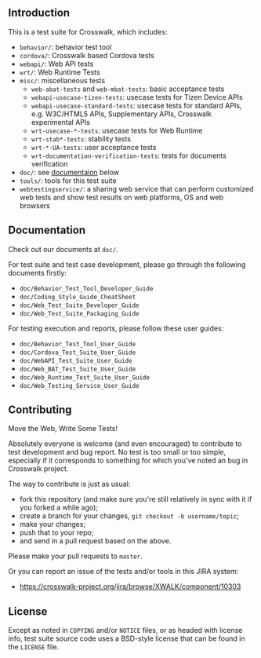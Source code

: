 ## Introduction

This is a test suite for Crosswalk, which includes:

* `behavior/`: behavior test tool
* `cordova/`: Crosswalk based Cordova tests
* `webapi/`: Web API tests
* `wrt/`: Web Runtime Tests
* `misc/`: miscellaneous tests
  * `web-abat-tests` and `web-mbat-tests`: basic acceptance tests
  * `webapi-usecase-tizen-tests`: usecase tests for Tizen Device APIs
  * `webapi-usecase-standard-tests`: usecase tests for standard APIs, e.g.
W3C/HTML5 APIs, Supplementary APIs, Crosswalk experimental APIs
  * `wrt-usecase-*-tests`: usecase tests for Web Runtime
  * `wrt-stab*-tests`: stability tests
  * `wrt-*-UA-tests`: user acceptance tests
  * `wrt-documentation-verification-tests`: tests for documents verification
* `doc/`: see [documentaion](#Documentation) below
* `tools/`: tools for this test suite
* `webtestingservice/`: a sharing web service that can perform customized
web tests and show test results on web platforms, OS and web browsers

## Documentation

Check out our documents at `doc/`.

For test suite and test case development, please go through the following
documents firstly:

* `doc/Behavior_Test_Tool_Developer_Guide`
* `doc/Coding_Style_Guide_CheatSheet`
* `doc/Web_Test_Suite_Developer_Guide`
* `doc/Web_Test_Suite_Packaging_Guide`

For testing execution and reports, please follow these user guides:

* `doc/Behavior_Test_Tool_User_Guide`
* `doc/Cordova_Test_Suite_User_Guide`
* `doc/WebAPI_Test_Suite_User_Guide`
* `doc/Web_BAT_Test_Suite_User_Guide`
* `doc/Web_Runtime_Test_Suite_User_Guide`
* `doc/Web_Testing_Service_User_Guide`

## Contributing

Move the Web, Write Some Tests!

Absolutely everyone is welcome (and even encouraged) to contribute to test
development and bug report. No test is too small or too simple, especially
if it corresponds to something for which you've noted an bug in Crosswalk
project.

The way to contribute is just as usual:

* fork this repository (and make sure you're still relatively in sync with it
  if you forked a while ago);
* create a branch for your changes, `git checkout -b username/topic`;
* make your changes;
* push that to your repo;
* and send in a pull request based on the above.

Please make your pull requests to `master`.

Or you can report an issue of the tests and/or tools in this JIRA system:

* https://crosswalk-project.org/jira/browse/XWALK/component/10303

## License

Except as noted in `COPYING` and/or `NOTICE` files, or as headed with license
info, test suite source code uses a BSD-style license that can be found in the
`LICENSE` file.
